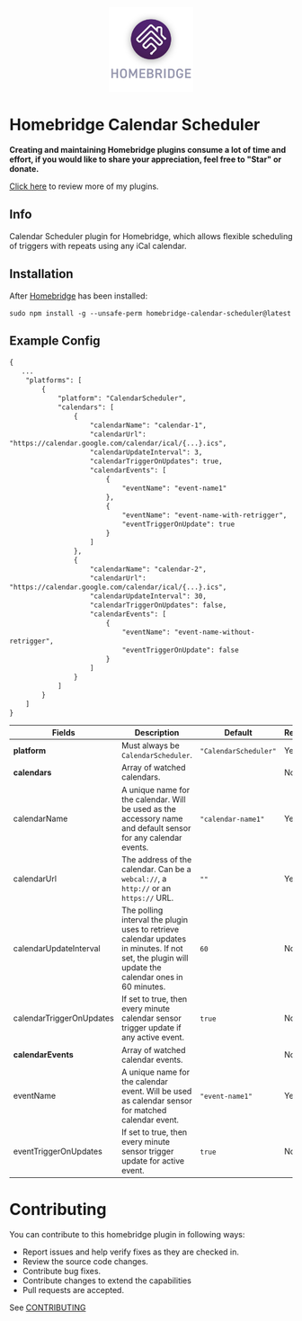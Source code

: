 <p align="center">

<img src="https://github.com/homebridge/branding/raw/master/logos/homebridge-wordmark-logo-vertical.png" width="150">

</p>

# Homebridge Calendar Scheduler

**Creating and maintaining Homebridge plugins consume a lot of time and effort, if you
would like to share your appreciation, feel free to "Star" or donate.**

[Click here](https://github.com/uamanager) to review more of my plugins.

## Info

Calendar Scheduler plugin for Homebridge, which allows flexible scheduling of triggers with repeats using any iCal calendar.

## Installation

After [Homebridge](https://github.com/nfarina/homebridge) has been installed:

```
sudo npm install -g --unsafe-perm homebridge-calendar-scheduler@latest
```

## Example Config

```
{
   ...
    "platforms": [
        {
            "platform": "CalendarScheduler",
            "calendars": [
                {
                    "calendarName": "calendar-1",
                    "calendarUrl": "https://calendar.google.com/calendar/ical/{...}.ics",
                    "calendarUpdateInterval": 3,
                    "calendarTriggerOnUpdates": true,
                    "calendarEvents": [
                        {
                            "eventName": "event-name1"
                        },
                        {
                            "eventName": "event-name-with-retrigger",
                            "eventTriggerOnUpdate": true
                        }
                    ]
                },
                {
                    "calendarName": "calendar-2",
                    "calendarUrl": "https://calendar.google.com/calendar/ical/{...}.ics",
                    "calendarUpdateInterval": 30,
                    "calendarTriggerOnUpdates": false,
                    "calendarEvents": [
                        {
                            "eventName": "event-name-without-retrigger",
                            "eventTriggerOnUpdate": false
                        }
                    ]
                }
            ]
        }
    ]
}

```

| Fields                   | Description                                                                                                                                       | Default               | Required |
|--------------------------|---------------------------------------------------------------------------------------------------------------------------------------------------|-----------------------|----------|
| **platform**             | Must always be `CalendarScheduler`.                                                                                                               | `"CalendarScheduler"` | Yes      |
| **calendars**            | Array of watched calendars.                                                                                                                       |                       | No       |
| calendarName             | A unique name for the calendar. Will be used as the accessory name and default sensor for any calendar events.                                    | `"calendar-name1"`    | Yes      |
| calendarUrl              | The address of the calendar. Can be a `webcal://`, a `http://` or an `https://` URL.                                                              | `""`                  | Yes      |
| calendarUpdateInterval   | The polling interval the plugin uses to retrieve calendar updates in minutes. If not set, the plugin will update the calendar ones in 60 minutes. | `60`                  | No       |
| calendarTriggerOnUpdates | If set to true, then every minute calendar sensor trigger update if any active event.                                                             | `true`                | No       |
| **calendarEvents**       | Array of watched calendar events.                                                                                                                 |                       | No       |
| eventName                | A unique name for the calendar event. Will be used as calendar sensor for matched calendar event.                                                 | `"event-name1"`       | Yes      |
| eventTriggerOnUpdates    | If set to true, then every minute sensor trigger update for active event.                                                                         | `true`                | No       |

# Contributing

You can contribute to this homebridge plugin in following ways:

- Report issues and help verify fixes as they are checked in.
- Review the source code changes.
- Contribute bug fixes.
- Contribute changes to extend the capabilities
- Pull requests are accepted.

See [CONTRIBUTING](https://github.com/uamanager/homebridge-calendar-scheduler/blob/master/CONTRIBUTING.md)
